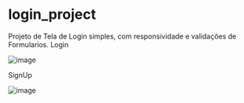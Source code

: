# login_project

Projeto de Tela de Login simples, com responsividade e validações de Formularios.
Login


![image](https://github.com/Iflutters/login/assets/114256049/90d490bb-48f8-4ef6-a93f-befd1a67eb45)


SignUp


![image](https://github.com/Iflutters/login/assets/114256049/2bf8f34c-54aa-4864-bb9c-d972ad88796d)


